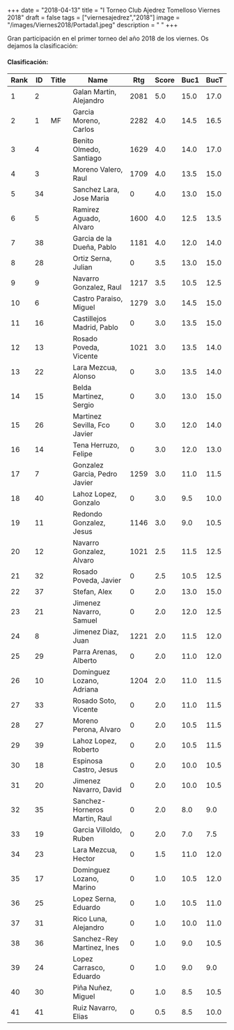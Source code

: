 +++
date = "2018-04-13"
title = "I Torneo Club Ajedrez Tomelloso Viernes 2018"
draft = false
tags = ["viernesajedrez","2018"]
image = "/images/Viernes2018/Portada1.jpeg"
description = " "
+++

Gran participación en el primer torneo del año 2018 de los viernes. Os dejamos la clasificación:

#### Clasificación:

| Rank |  ID |   Title |     Name                      |  Rtg |  Score |      Buc1    |      BucT    |
|------|-----|---------|-------------------------------|------|--------|--------------|--------------|
| 1    | 2   |         | Galan Martin, Alejandro       | 2081 |  5.0   |    15.0      |    17.0      |
| 2    | 1   | MF      | Garcia Moreno, Carlos         | 2282 |  4.0   |    14.5      |    16.5      |
| 3    | 4   |         | Benito Olmedo, Santiago       | 1629 |  4.0   |    14.0      |    17.0      |
| 4    | 3   |         | Moreno Valero, Raul           | 1709 |  4.0   |    13.5      |    15.0      |
| 5    | 34  |         | Sanchez Lara, Jose Maria      | 0    |  4.0   |    13.0      |    15.0      |
| 6    | 5   |         | Ramirez Aguado, Alvaro        | 1600 |  4.0   |    12.5      |    13.5      |
| 7    | 38  |         | Garcia de la Dueña, Pablo     | 1181 |  4.0   |    12.0      |    14.0      |
| 8    | 28  |         | Ortiz Serna, Julian           | 0    |  3.5   |    13.0      |    15.0      |
| 9    | 9   |         | Navarro Gonzalez, Raul        | 1217 |  3.5   |    10.5      |    12.5      |
| 10   | 6   |         | Castro Paraiso, Miguel        | 1279 |  3.0   |    14.5      |    15.0      |
| 11   | 16  |         | Castillejos Madrid, Pablo     | 0    |  3.0   |    13.5      |    15.0      |
| 12   | 13  |         | Rosado Poveda, Vicente        | 1021 |  3.0   |    13.5      |    14.0      |
| 13   | 22  |         | Lara Mezcua, Alonso           | 0    |  3.0   |    13.5      |    14.0      |
| 14   | 15  |         | Belda Martinez, Sergio        | 0    |  3.0   |    13.0      |    15.0      |
| 15   | 26  |         | Martinez Sevilla, Fco Javier  | 0    |  3.0   |    12.0      |    14.0      |
| 16   | 14  |         | Tena Herruzo, Felipe          | 0    |  3.0   |    12.0      |    13.0      |
| 17   | 7   |         | Gonzalez Garcia, Pedro Javier | 1259 |  3.0   |    11.0      |    11.5      |
| 18   | 40  |         | Lahoz Lopez, Gonzalo          | 0    |  3.0   |     9.5      |    10.0      |
| 19   | 11  |         | Redondo Gonzalez, Jesus       | 1146 |  3.0   |     9.0      |    10.5      |
| 20   | 12  |         | Navarro Gonzalez, Alvaro      | 1021 |  2.5   |    11.5      |    12.5      |
| 21   | 32  |         | Rosado Poveda, Javier         | 0    |  2.5   |    10.5      |    12.5      |
| 22   | 37  |         | Stefan, Alex                  | 0    |  2.0   |    13.0      |    15.0      |
| 23   | 21  |         | Jimenez Navarro, Samuel       | 0    |  2.0   |    12.0      |    12.5      |
| 24   | 8   |         | Jimenez Diaz, Juan            | 1221 |  2.0   |    11.5      |    12.0      |
| 25   | 29  |         | Parra Arenas, Alberto         | 0    |  2.0   |    11.0      |    12.0      |
| 26   | 10  |         | Dominguez Lozano, Adriana     | 1204 |  2.0   |    11.0      |    11.5      |
| 27   | 33  |         | Rosado Soto, Vicente          | 0    |  2.0   |    11.0      |    11.5      |
| 28   | 27  |         | Moreno Perona, Alvaro         | 0    |  2.0   |    10.5      |    11.5      |
| 29   | 39  |         | Lahoz Lopez, Roberto          | 0    |  2.0   |    10.5      |    11.5      |
| 30   | 18  |         | Espinosa Castro, Jesus        | 0    |  2.0   |    10.0      |    10.5      |
| 31   | 20  |         | Jimenez Navarro, David        | 0    |  2.0   |    10.0      |    10.5      |
| 32   | 35  |         | Sanchez-Horneros Martin, Raul | 0    |  2.0   |     8.0      |     9.0      |
| 33   | 19  |         | Garcia Villoldo, Ruben        | 0    |  2.0   |     7.0      |     7.5      |
| 34   | 23  |         | Lara Mezcua, Hector           | 0    |  1.5   |    11.0      |    12.0      |
| 35   | 17  |         | Dominguez Lozano, Marino      | 0    |  1.0   |    10.5      |    12.0      |
| 36   | 25  |         | Lopez Serna, Eduardo          | 0    |  1.0   |    10.5      |    11.0      |
| 37   | 31  |         | Rico Luna, Alejandro          | 0    |  1.0   |    10.0      |    11.0      |
| 38   | 36  |         | Sanchez-Rey Martinez, Ines    | 0    |  1.0   |     9.0      |    10.5      |
| 39   | 24  |         | Lopez Carrasco, Eduardo       | 0    |  1.0   |     9.0      |     9.0      |
| 40   | 30  |         | Piña Nuñez, Miguel          | 0    |  1.0   |     8.5      |    10.5      |
| 41   | 41  |         | Ruiz Navarro, Elias           | 0    |  0.5   |     8.5      |    10.0      |
